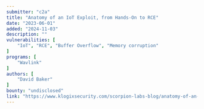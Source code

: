 ```yaml
---
submitter: "c2a"
title: "Anatomy of an IoT Exploit, from Hands-On to RCE"
date: "2023-06-01"
added: "2024-11-03"
description: ""
vulnerabilities: [
    "IoT", "RCE", "Buffer Overflow", "Memory corruption"
]
programs: [
    "Wavlink"
]
authors: [
    "David Baker"
]
bounty: "undisclosed"
link: "https://www.klogixsecurity.com/scorpion-labs-blog/anatomy-of-an-iot-exploit-from-hands-on-to-rce"
---
```




